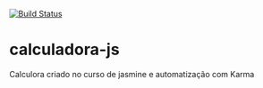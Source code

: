 [![Build Status](https://travis-ci.org/JuarezJunior256/calculadora-js.svg?branch=master)](https://travis-ci.org/JuarezJunior256/calculadora-js)
# calculadora-js
Calculora criado no curso de jasmine e automatização com Karma
